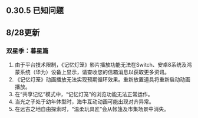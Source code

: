 ## 0.30.5 已知问题

## 8/28更新
### 双星季：暮星篇
1. 由于平台技术限制，《记忆灯笼》影片播放功能无法在Switch、安卓8系统及鸿蒙系统（华为）设备上显示，请查收您的信箱消息以获取更多资讯。
2. 《记忆灯笼》动画播放无法实现预期循环效果。重新放置道具将重新启动动画播放。
3. 在“共享记忆”模式中，“记忆灯笼”的浏览功能无法正常运作。
4. 当光之子处于幼年体型时，海牛互动动画可能出现对齐异常。
5. 在远古之地自由探索时，“温柔玩具匠”会从帐篷及市集场景中消失。
